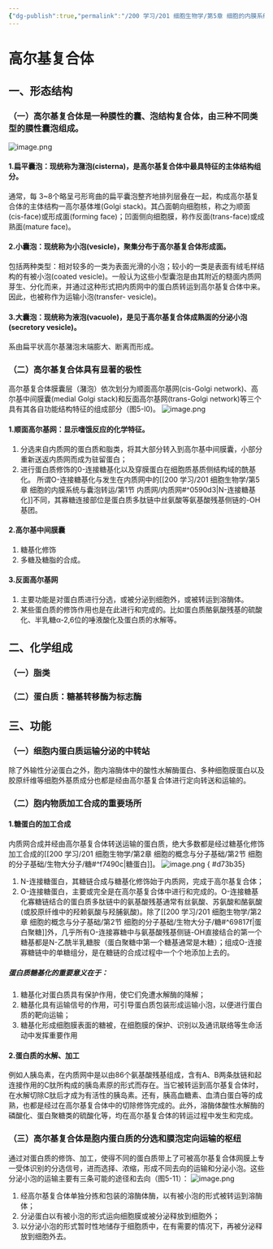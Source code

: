 ```yaml
---
{"dg-publish":true,"permalink":"/200 学习/201 细胞生物学/第5章 细胞的内膜系统与囊泡转运/第2节 高尔基复合体/高尔基复合体/","title":"高尔基复合体","created":"2024-01-11T09:45:34.440+08:00","updated":"2024-01-11T12:59:28.916+08:00"}
---
```


# 高尔基复合体
## 一、形态结构
### （一）高尔基复合体是一种膜性的囊、泡结构复合体，由三种不同类型的膜性囊泡组成。
![image.png](https://cdn.jsdelivr.net/gh/Dolan-Lance/Image-Jiang/202401111058775.jpg)
#### 1.扁平囊泡：现统称为潴泡(cisterna)，是高尔基复合体中最具特征的主体结构组分。
通常，每 3~8个略呈弓形弯曲的扁平囊泡整齐地排列层叠在一起，构成高尔基复合体的主体结构一高尔基体堆(Golgi stack)。其凸面朝向细胞核，称之为顺面(cis-face)或形成面(forming face)；凹面侧向细胞膜，称作反面(trans-face)或成熟面(mature face)。
#### 2.小囊泡：现统称为小泡(vesicle)，聚集分布于高尔基复合体形成面。
包括两种类型：相对较多的一类为表面光滑的小泡；较小的一类是表面有绒毛样结构的有被小泡(coated vesicle)。一般认为这些小型囊泡是由其附近的糙面内质网芽生、分化而来，并通过这种形式把内质网中的蛋白质转运到高尔基复合体中来。因此，也被称作为运输小泡(transfer- vesicle)。
#### 3.大囊泡：现统称为液泡(vacuole)，是见于高尔基复合体成熟面的分泌小泡(secretory vesicle)。
系由扁平状高尔基潴泡末端膨大、断离而形成。
### （二）高尔基复合体具有显著的极性
高尔基复合体膜囊层（潴泡）依次划分为顺面高尔基网(cis-Golgi network)、高尔基中间膜囊(medial Golgi stack)和反面高尔基网(trans-Golgi network)等三个具有其各自功能结构特征的组成部分（图5-l0)。
![image.png](https://cdn.jsdelivr.net/gh/Dolan-Lance/Image-Jiang/202401111109608.jpg)
#### 1.顺面高尔基网：显示嗜饿反应的化学特征。
1. 分选来自内质网的蛋白质和脂类，将其大部分转入到高尔基中间膜囊，小部分重新送返内质网而成为驻留蛋白；
2. 进行蛋白质修饰的0-连接糖基化以及穿膜蛋白在细胞质基质侧结构域的酰基化。
所谓O-连接糖基化与发生在内质网中的[[200 学习/201 细胞生物学/第5章 细胞的内膜系统与囊泡转运/第1节 内质网/内质网#^0590d3\|N-连接糖基化]]不同，其寡糖连接部位是蛋白质多肽链中丝氨酸等氨基酸残基侧链的-OH基团。
#### 2.高尔基中间膜囊
1. 糖基化修饰
2. 多糖及糖脂的合成。
#### 3.反面高尔基网
1. 主要功能是对蛋白质进行分选，或被分泌到细胞外，或被转运到溶酶体。
2. 某些蛋白质的修饰作用也是在此进行和完成的。比如蛋白质酪氨酸残基的硫酸化、半乳糖α-2,6位的唾液酸化及蛋白质的水解等。
## 二、化学组成
### （一）脂类
### （二）蛋白质：糖基转移酶为标志酶
## 三、功能
### （一）细胞内蛋白质运输分泌的中转站
除了外输性分泌蛋白之外，胞内溶酶体中的酸性水解酶蛋白、多种细胞膜蛋白以及胶原纤维等细胞外基质成分也都是经由高尔基复合体进行定向转送和运输的。
### （二）胞内物质加工合成的重要场所
#### 1.糖蛋白的加工合成
内质网合成并经由高尔基复合体转送运输的蛋白质，绝大多数都是经过糖基化修饰加工合成的[[200 学习/201 细胞生物学/第2章 细胞的概念与分子基础/第2节 细胞的分子基础/生物大分子/糖#^f7490c\|糖蛋白]]。
![image.png](https://cdn.jsdelivr.net/gh/Dolan-Lance/Image-Jiang/202401111230663.jpg)
{ #d73b35}

1. N-连接糖蛋白，其糖链合成与糖基化修饰始于内质网，完成于高尔基复合体；
2. O-连接糖蛋白，主要或完全是在高尔基复合体中进行和完成的。O-连接糖基化寡糖链结合的蛋白质多肽链中的氨基酸残基通常有丝氨酸、苏氨酸和酪氨酸(或胶原纤维中的羟赖氨酸与羟脯氨酸)。除了[[200 学习/201 细胞生物学/第2章 细胞的概念与分子基础/第2节 细胞的分子基础/生物大分子/糖#^69817f\|蛋白聚糖]]外，几乎所有O-连接寡糖中与氨基酸残基侧链-OH直接结合的第一个糖基都是N-乙酰半乳糖胺（蛋白聚糖中第一个糖基通常是木糖）；组成O-连接寡糖链中的单糖组分，是在糖链的合成过程中一个个地添加上去的。
##### 蛋白质糖基化的重要意义在于：
1. 糖基化对蛋白质具有保护作用，使它们免遭水解酶的降解；
2. 糖基化具有运输信号的作用，可引导蛋白质包装形成运输小泡，以便进行蛋白质的靶向运输；
3. 糖基化形成细胞膜表面的糖被，在细胞膜的保护、识别以及通讯联络等生命活动中发挥重要作用
#### 2.蛋白质的水解、加工
例如人胰岛素，在内质网中是以由86个氨基酸残基组成，含有A、B两条肽链和起连接作用的C肽所构成的胰岛素原的形式而存在。当它被转运到高尔基复合体时，在水解切除C肽后才成为有活性的胰岛素。还有，胰高血糖素、血清白蛋白等的成熟，也都是经过在高尔基复合体中的切除修饰完成的。此外，溶酶体酸性水解酶的磷酸化、蛋白聚糖类的硫酸化等，均在高尔基复合体的转运过程中发生和完成。
### （三）高尔基复合体是胞内蛋白质的分选和膜泡定向运输的枢纽
通过对蛋白质的修饰、加工，使得不同的蛋白质带上了可被高尔基复合体网膜上专一受体识别的分选信号，进而选择、浓缩，形成不同去向的运输和分泌小泡。这些分泌小泡的运输主要有三条可能的途径和去向（图5-11）：
![image.png](https://cdn.jsdelivr.net/gh/Dolan-Lance/Image-Jiang/202401111246107.jpg)
1. 经高尔基复合体单独分拣和包装的溶酶体酶，以有被小泡的形式被转运到溶酶体；
2. 分泌蛋白以有被小泡的形式运向细胞膜或被分泌释放到细胞外；
3. 以分泌小泡的形式暂时性地储存于细胞质中，在有需要的情况下，再被分泌释放到细胞外去。

